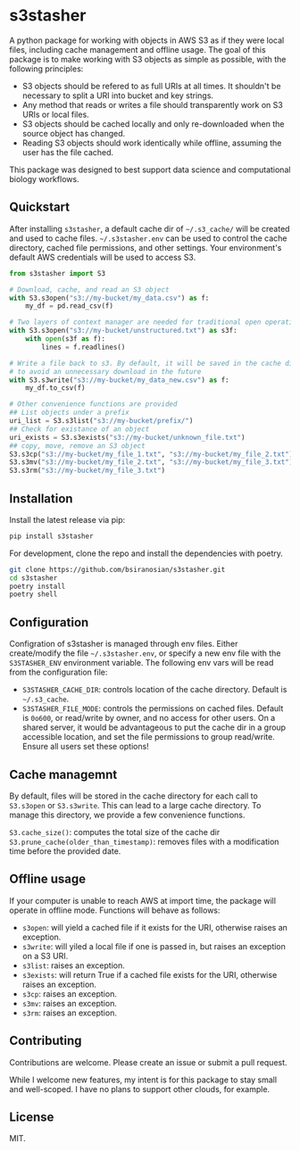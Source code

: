 # s3stasher

A python package for working with objects in AWS S3 as if they were local files, including cache management and offline usage. The goal of this package is to make working with S3 objects as simple as possible, with the following principles:

- S3 objects should be refered to as full URIs at all times. It shouldn't be necessary to split a URI into bucket and key strings.
- Any method that reads or writes a file should transparently work on S3 URIs or local files.
- S3 objects should be cached locally and only re-downloaded when the source object has changed.
- Reading S3 objects should work identically while offline, assuming the user has the file cached.

This package was designed to best support data science and computational biology workflows.

## Quickstart

After installing `s3stasher`, a default cache dir of `~/.s3_cache/` will be created and used to cache files. `~/.s3stasher.env` can be used to control the cache directory, cached file permissions, and other settings. Your environment's default AWS credentials will be used to access S3.

```python
from s3stasher import S3

# Download, cache, and read an S3 object
with S3.s3open("s3://my-bucket/my_data.csv") as f:
    my_df = pd.read_csv(f)

# Two layers of context manager are needed for traditional open operations
with S3.s3open("s3://my-bucket/unstructured.txt") as s3f:
    with open(s3f as f):
        lines = f.readlines()

# Write a file back to s3. By default, it will be saved in the cache dir 
# to avoid an unnecessary download in the future
with S3.s3write("s3://my-bucket/my_data_new.csv") as f:
    my_df.to_csv(f)

# Other convenience functions are provided
## List objects under a prefix
uri_list = S3.s3list("s3://my-bucket/prefix/")
## Check for existance of an object
uri_exists = S3.s3exists("s3://my-bucket/unknown_file.txt")
## copy, move, remove an S3 object
S3.s3cp("s3://my-bucket/my_file_1.txt", "s3://my-bucket/my_file_2.txt")
S3.s3mv("s3://my-bucket/my_file_2.txt", "s3://my-bucket/my_file_3.txt")
S3.s3rm("s3://my-bucket/my_file_3.txt")
```

## Installation

Install the latest release via pip:

```bash
pip install s3stasher
```

For development, clone the repo and install the dependencies with poetry.

```bash
git clone https://github.com/bsiranosian/s3stasher.git
cd s3stasher
poetry install
poetry shell
```

## Configuration

Configration of s3stasher is managed through env files. Either create/modify the file `~/.s3stasher.env`, or specify a new env file with the `S3STASHER_ENV` environment variable. The following env vars will be read from the configuration file:

- `S3STASHER_CACHE_DIR`: controls location of the cache directory. Default is `~/.s3_cache`.
- `S3STASHER_FILE_MODE`: controls the permissions on cached files. Default is `0o600`, or read/write by owner, and no access for other users. On a shared server, it would be advantageous to put the cache dir in a group accessible location, and set the file permissions to group read/write. Ensure all users set these options!

## Cache managemnt

By default, files will be stored in the cache directory for each call to `S3.s3open` or `S3.s3write`. This can lead to a large cache directory. To manage this directory, we provide a few convenience functions.

`S3.cache_size()`: computes the total size of the cache dir
`S3.prune_cache(older_than_timestamp)`: removes files with a modification time before the provided date.

## Offline usage

If your computer is unable to reach AWS at import time, the package will operate in offline mode. Functions will behave as follows:

- `s3open`: will yield a cached file if it exists for the URI, otherwise raises an exception.
- `s3write`: will yiled a local file if one is passed in, but raises an exception on a S3 URI.
- `s3list`: raises an exception.
- `s3exists`: will return True if a cached file exists for the URI, otherwise raises an exception.
- `s3cp`: raises an exception.
- `s3mv`: raises an exception.
- `s3rm`: raises an exception.

## Contributing

Contributions are welcome. Please create an issue or submit a pull request.

While I welcome new features, my intent is for this package to stay small and well-scoped. I have no plans to support other clouds, for example.

## License

MIT.
